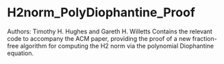 # H2norm_PolyDiophantine_Proof

Authors: Timothy H. Hughes and Gareth H. Willetts
Contains the relevant code to accompany the ACM paper, providing the proof of a new fraction-free algorithm for computing the H2 norm via the polynomial Diophantine equation.
